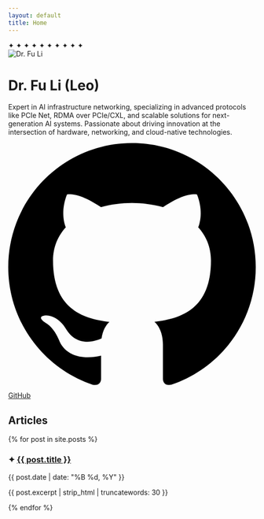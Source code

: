 ```yaml
---
layout: default
title: Home
---
```


<div class="stars-container">
    <span class="star">✦</span>
    <span class="star">✦</span>
    <span class="star">✦</span>
    <span class="star">✦</span>
    <span class="star">✦</span>
    <span class="star">✦</span>
    <span class="star">✦</span>
    <span class="star">✦</span>
    <span class="star">✦</span>
    <span class="star">✦</span>
</div>

<div class="profile-container">
    <div class="profile-card">
        <div class="profile-image">
            <img src="{{ '/assets/leopic-round.png' | relative_url }}" alt="Dr. Fu Li">
        </div>
        <div class="profile-content">
            <h1>Dr. Fu Li <span class="nickname">(Leo)</span></h1>
            <p class="bio-text">Expert in AI infrastructure networking, specializing in advanced protocols like PCIe Net, RDMA over PCIe/CXL, and scalable solutions for next-generation AI systems. Passionate about driving innovation at the intersection of hardware, networking, and cloud-native technologies.</p>
            <div class="social-links">
                <a href="https://github.com/leoustc" target="_blank" class="social-link">
                    <svg class="github-icon" viewBox="0 0 24 24"><path d="M12 0c-6.626 0-12 5.373-12 12 0 5.302 3.438 9.8 8.207 11.387.599.111.793-.261.793-.577v-2.234c-3.338.726-4.033-1.416-4.033-1.416-.546-1.387-1.333-1.756-1.333-1.756-1.089-.745.083-.729.083-.729 1.205.084 1.839 1.237 1.839 1.237 1.07 1.834 2.807 1.304 3.492.997.107-.775.418-1.305.762-1.604-2.665-.305-5.467-1.334-5.467-5.931 0-1.311.469-2.381 1.236-3.221-.124-.303-.535-1.524.117-3.176 0 0 1.008-.322 3.301 1.23.957-.266 1.983-.399 3.003-.404 1.02.005 2.047.138 3.006.404 2.291-1.552 3.297-1.23 3.297-1.23.653 1.653.242 2.874.118 3.176.77.84 1.235 1.911 1.235 3.221 0 4.609-2.807 5.624-5.479 5.921.43.372.823 1.102.823 2.222v3.293c0 .319.192.694.801.576 4.765-1.589 8.199-6.086 8.199-11.386 0-6.627-5.373-12-12-12z"/></svg>
                    GitHub
                </a>
            </div>
        </div>
    </div>
</div>

<div class="posts-section">
    <h2 class="section-title">Articles</h2>
    <div class="posts-list">
        {% for post in site.posts %}
        <article class="post-item">
            <h3 class="post-title">
                <span class="post-star">✦</span>
                <a href="{{ post.url | relative_url }}">{{ post.title }}</a>
            </h3>
            <div class="post-meta">{{ post.date | date: "%B %d, %Y" }}</div>
            <p class="post-excerpt">{{ post.excerpt | strip_html | truncatewords: 30 }}</p>
        </article>
        {% endfor %}
    </div>
</div>